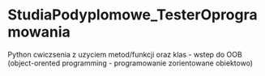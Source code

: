 # StudiaPodyplomowe_TesterOprogramowania
Python 
cwiczsenia z uzyciem metod/funkcji oraz klas - wstep do OOB (object-orented programming - programowanie zorientowane obiektowo)